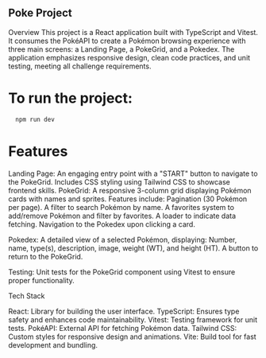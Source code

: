 ## Poke Project
Overview
This project is a React application built with TypeScript and Vitest. It consumes the PokéAPI to create a Pokémon browsing experience with three main screens: a Landing Page, a PokeGrid, and a Pokedex. The application emphasizes responsive design, clean code practices, and unit testing, meeting all challenge requirements.

 # To run the project:
```bash
  npm run dev
```

# Features

Landing Page: An engaging entry point with a "START" button to navigate to the PokeGrid. Includes CSS styling using Tailwind CSS to showcase frontend skills.
PokeGrid: A responsive 3-column grid displaying Pokémon cards with names and sprites. Features include:
Pagination (30 Pokémon per page).
A filter to search Pokémon by name.
A favorites system to add/remove Pokémon and filter by favorites.
A loader to indicate data fetching.
Navigation to the Pokedex upon clicking a card.

Pokedex: A detailed view of a selected Pokémon, displaying:
Number, name, type(s), description, image, weight (WT), and height (HT).
A button to return to the PokeGrid.

Testing: Unit tests for the PokeGrid component using Vitest to ensure proper functionality.

Tech Stack

React: Library for building the user interface.
TypeScript: Ensures type safety and enhances code maintainability.
Vitest: Testing framework for unit tests.
PokéAPI: External API for fetching Pokémon data.
Tailwind CSS: Custom styles for responsive design and animations.
Vite: Build tool for fast development and bundling.
